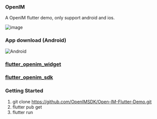 ### OpenIM
A OpenIM flutter demo, only support android and ios.

![image](https://github.com/OpenIMSDK/Open-IM-Flutter-Demo/blob/master/gif/QQ20211207-101110.gif)

### App download (Android)

![Android](https://www.pgyer.com/app/qrcode/OpenIM)

### [flutter_openim_widget](https://github.com/hrxiang/flutter_openim_widget.git)

### [flutter_openim_sdk](https://github.com/OpenIMSDK/Open-IM-SDK-Flutter.git)

### Getting Started
1. git clone https://github.com/OpenIMSDK/Open-IM-Flutter-Demo.git
2. flutter pub get
3. flutter run
